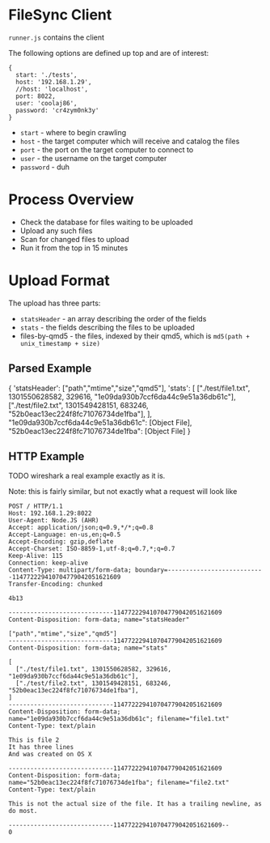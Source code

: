 FileSync Client
====

`runner.js` contains the client

The following options are defined up top and are of interest:

    {
      start: './tests',
      host: '192.168.1.29',
      //host: 'localhost', 
      port: 8022,
      user: 'coolaj86',
      password: 'cr4zym0nk3y'
    }

  * `start` - where to begin crawling
  * `host` - the target computer which will receive and catalog the files
  * `port` - the port on the target computer to connect to
  * `user` - the username on the target computer
  * `password` - duh

Process Overview
====

  * Check the database for files waiting to be uploaded
  * Upload any such files
  * Scan for changed files to upload
  * Run it from the top in 15 minutes

Upload Format
====

The upload has three parts:

  * `statsHeader` - an array describing the order of the fields
  * `stats` - the fields describing the files to be uploaded
  * files-by-qmd5 - the files, indexed by their qmd5, which is `md5(path + unix_timestamp + size)`

Parsed Example
----

  {
    'statsHeader': ["path","mtime","size","qmd5"],
    'stats': [
      ["./test/file1.txt", 1301550628582, 329616, "1e09da930b7ccf6da44c9e51a36db61c"],
      ["./test/file2.txt", 1301549428151, 683246, "52b0eac13ec224f8fc71076734de1fba"],
    ],
    "1e09da930b7ccf6da44c9e51a36db61c": [Object File],
    "52b0eac13ec224f8fc71076734de1fba": [Object File]
  }


HTTP Example
----

TODO wireshark a real example exactly as it is.

Note: this is fairly similar, but not exactly what a request will look like

    POST / HTTP/1.1
    Host: 192.168.1.29:8022
    User-Agent: Node.JS (AHR)
    Accept: application/json;q=0.9,*/*;q=0.8
    Accept-Language: en-us,en;q=0.5
    Accept-Encoding: gzip,deflate
    Accept-Charset: ISO-8859-1,utf-8;q=0.7,*;q=0.7
    Keep-Alive: 115
    Connection: keep-alive
    Content-Type: multipart/form-data; boundary=---------------------------114772229410704779042051621609
    Transfer-Encoding: chunked

    4b13

    -----------------------------114772229410704779042051621609
    Content-Disposition: form-data; name="statsHeader"

    ["path","mtime","size","qmd5"]
    -----------------------------114772229410704779042051621609
    Content-Disposition: form-data; name="stats"

    [
      ["./test/file1.txt", 1301550628582, 329616, "1e09da930b7ccf6da44c9e51a36db61c"],
      ["./test/file2.txt", 1301549428151, 683246, "52b0eac13ec224f8fc71076734de1fba"],
    ]
    -----------------------------114772229410704779042051621609
    Content-Disposition: form-data; name="1e09da930b7ccf6da44c9e51a36db61c"; filename="file1.txt"
    Content-Type: text/plain

    This is file 2
    It has three lines
    And was created on OS X

    -----------------------------114772229410704779042051621609
    Content-Disposition: form-data; name="52b0eac13ec224f8fc71076734de1fba"; filename="file2.txt"
    Content-Type: text/plain

    This is not the actual size of the file. It has a trailing newline, as do most.

    -----------------------------114772229410704779042051621609--
    0
